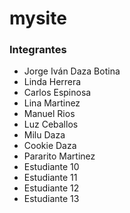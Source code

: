 # mysite
### Integrantes
- Jorge Iván Daza Botina
- Linda Herrera
- Carlos Espinosa
- Lina Martinez
- Manuel Rios
- Luz Ceballos
- Milu Daza
- Cookie Daza
- Pararito Martinez
- Estudiante 10
- Estudiante 11
- Estudiante 12
- Estudiante 13

